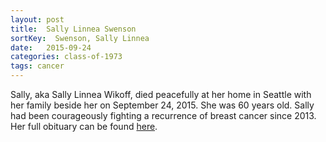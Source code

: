 ```yaml
---
layout: post
title:  Sally Linnea Swenson
sortKey:  Swenson, Sally Linnea
date:   2015-09-24
categories: class-of-1973
tags: cancer
---
```

Sally, aka Sally Linnea Wikoff, died peacefully at her home in Seattle with her family beside her on September 24, 2015.  She was 60 years old.  Sally had been courageously fighting a recurrence of breast cancer since 2013.  Her full obituary can be found [here](http://tinyurl.com/olvf536).
